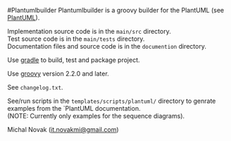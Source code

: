 #Plantumlbuilder
Plantumlbuilder is a groovy builder for the PlantUML (see [PlantUML][plantuml_id]).

Implementation source code is in the `main/src` directory.  
Test source code is in  the `main/tests` directory.  
Documentation files and source code is in the  `documention` directory.  

Use [gradle][gradle_id] to build, test and package project.

Use [groovy][groovy_id] version 2.2.0 and later.

See `changelog.txt`.

See/run scripts in the `templates/scripts/plantuml/` directory to genrate examples from the `PlantUML documentation.   
(NOTE: Currently only examples for the sequence diagrams).

Michal Novak (<it.novakmi@gmail.com>)

[gradle_id]: http://www.gradle.org/  "Gradle"
[groovy_id]: http://www.groovy-lang.org/ "Groovy"
[plantuml_id]: http://plantuml.sourceforge.net/  "PlantUML"
